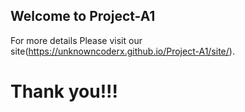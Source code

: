 ## Welcome to Project-A1

For more details Please visit our site(https://unknowncoderx.github.io/Project-A1/site/).

# Thank you!!!

